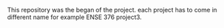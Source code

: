 This repository was the began of the project.
each project has to come in different name for example ENSE 376 project3.
